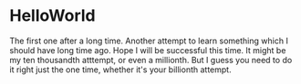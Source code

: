 # HelloWorld
The first one after a long time.
Another attempt to learn something which I should have long time ago.
Hope I will be successful this time.
It might be my ten thousandth atttempt, or even a millionth. But I guess you need to do it right just the one time, whether it's your billionth attempt.
